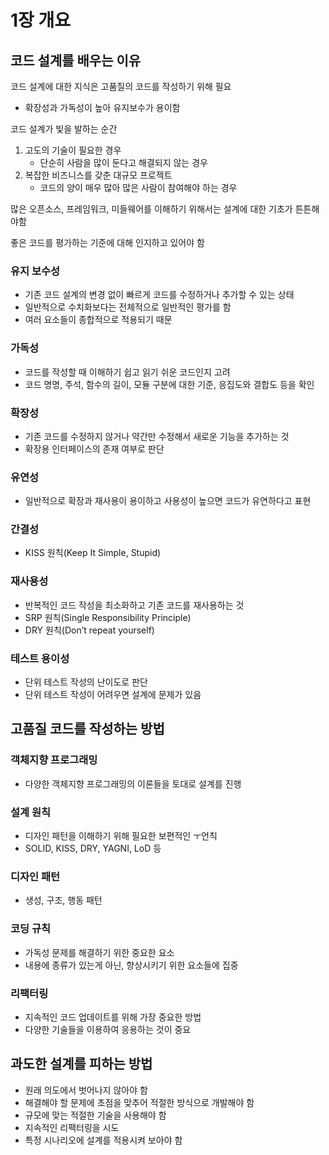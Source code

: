 # 1장 개요

## 코드 설계를 배우는 이유

코드 설계에 대한 지식은 고품질의 코드를 작성하기 위해 필요

- 확장성과 가독성이 높아 유지보수가 용이함

코드 설계가 빛을 발하는 순간

1. 고도의 기술이 필요한 경우
    - 단순히 사람을 많이 둔다고 해결되지 않는 경우
2. 복잡한 비즈니스를 갖춘 대규모 프로젝트
    - 코드의 양이 매우 많아 많은 사람이 참여해야 하는 경우

많은 오픈소스, 프레임워크, 미들웨어를 이해하기 위해서는 설계에 대한 기초가 튼튼해야함

좋은 코드를 평가하는 기준에 대해 인지하고 있어야 함

### 유지 보수성

- 기존 코드 설계의 변경 없이 빠르게 코드를 수정하거나 추가할 수 있는 상태
- 일반적으로 수치화보다는 전체적으로 일반적인 평가를 함
- 여러 요소들이 종합적으로 적용되기 때문

### 가독성

- 코드를 작성할 때 이해하기 쉽고 읽기 쉬운 코드인지 고려
- 코드 명명, 주석, 함수의 길이, 모듈 구분에 대한 기준, 응집도와 결합도 등을 확인

### 확장성

- 기존 코드를 수정하지 않거나 약간만 수정해서 새로운 기능을 추가하는 것
- 확장용 인터페이스의 존재 여부로 판단

### 유연성

- 일반적으로 확장과 재사용이 용이하고 사용성이 높으면 코드가 유연하다고 표현

### 간결성

- KISS 원칙(Keep It Simple, Stupid)

### 재사용성

- 반복적인 코드 작성을 최소화하고 기존 코드를 재사용하는 것
- SRP 원칙(Single Responsibility Principle)
- DRY 원칙(Don’t repeat yourself)

### 테스트 용이성

- 단위 테스트 작성의 난이도로 판단
- 단위 테스트 작성이 어려우면 설계에 문제가 있음

## 고품질 코드를 작성하는 방법

### 객체지향 프로그래밍

- 다양한 객체지향 프로그래밍의 이론들을 토대로 설계를 진행

### 설계 원칙

- 디자인 패턴을 이해하기 위해 필요한 보편적인 ㅜ언칙
- SOLID, KISS, DRY, YAGNI, LoD 등

### 디자인 패턴

- 생성, 구조, 행동 패턴

### 코딩 규칙

- 가독성 문제를 해결하기 위한 중요한 요소
- 내용에 종류가 있는게 아닌, 향상시키기 위한 요소들에 집중

### 리팩터링

- 지속적인 코드 업데이트를 위해 가장 중요한 방법
- 다양한 기술들을 이용하여 응용하는 것이 중요

## 과도한 설계를 피하는 방법

- 원래 의도에서 벗어나지 않아야 함
- 해결해야 할 문제에 초점을 맞추어 적절한 방식으로 개발해야 함
- 규모에 맞는 적절한 기술을 사용해야 함
- 지속적인 리팩터링을 시도
- 특정 시나리오에 설계를 적용시켜 보아야 함